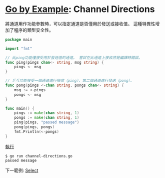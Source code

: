 # [Go by Example](../gobyexample.md): Channel Directions

將通道用作功能參數時，可以指定通道是否僅用於發送或接收值。 這種特異性增加了程序的類型安全性。

``` go
package main

import "fmt"

// 此ping功能僅接受用於發送值的通道。 嘗試在此通道上接收將是編譯時錯誤。
func ping(pings chan<- string, msg string) {
    pings <- msg
}

// 乒乓功能接受一個通道進行接收（ping），第二個通道進行發送（pong）。
func pong(pings <-chan string, pongs chan<- string) {
    msg := <-pings
    pongs <- msg
}

func main() {
    pings := make(chan string, 1)
    pongs := make(chan string, 1)
    ping(pings, "passed message")
    pong(pings, pongs)
    fmt.Println(<-pongs)
}
```
[執行](http://play.golang.org/p/mjNJDHwUH4R)

``` shell
$ go run channel-directions.go
passed message
```

下一範例: [Select](select.md)
